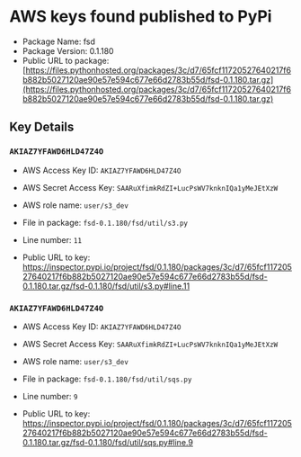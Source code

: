 # AWS keys found published to PyPi

* Package Name: fsd
* Package Version: 0.1.180
* Public URL to package: [https://files.pythonhosted.org/packages/3c/d7/65fcf11720527640217f6b882b5027120ae90e57e594c677e66d2783b55d/fsd-0.1.180.tar.gz](https://files.pythonhosted.org/packages/3c/d7/65fcf11720527640217f6b882b5027120ae90e57e594c677e66d2783b55d/fsd-0.1.180.tar.gz)

## Key Details

### `AKIAZ7YFAWD6HLD47Z4O`

* AWS Access Key ID: `AKIAZ7YFAWD6HLD47Z4O`
* AWS Secret Access Key: `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` 
* AWS role name: `user/s3_dev`
* File in package: `fsd-0.1.180/fsd/util/s3.py`
* Line number: `11`

* Public URL to key: https://inspector.pypi.io/project/fsd/0.1.180/packages/3c/d7/65fcf11720527640217f6b882b5027120ae90e57e594c677e66d2783b55d/fsd-0.1.180.tar.gz/fsd-0.1.180/fsd/util/s3.py#line.11



### `AKIAZ7YFAWD6HLD47Z4O`

* AWS Access Key ID: `AKIAZ7YFAWD6HLD47Z4O`
* AWS Secret Access Key: `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` 
* AWS role name: `user/s3_dev`
* File in package: `fsd-0.1.180/fsd/util/sqs.py`
* Line number: `9`

* Public URL to key: https://inspector.pypi.io/project/fsd/0.1.180/packages/3c/d7/65fcf11720527640217f6b882b5027120ae90e57e594c677e66d2783b55d/fsd-0.1.180.tar.gz/fsd-0.1.180/fsd/util/sqs.py#line.9


